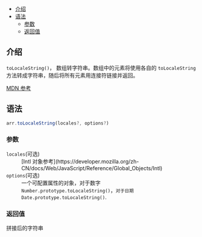 - [介绍](#介绍)
- [语法](#语法)
  - [参数](#参数)
  - [返回值](#返回值)

## 介绍

`toLocaleString()`， 数组转字符串。数组中的元素将使用各自的 `toLocaleString` 方法转成字符串，随后将所有元素用连接符链接并返回。

[MDN 参考](https://developer.mozilla.org/zh-CN/docs/Web/JavaScript/Reference/Global_Objects/Array/toLocaleString)

## 语法

```js
arr.toLocaleString(locales?, options?)
```

### 参数

<dl>
  <dt><code>locales</code>(可选)</dt>
  <dd>[Intl 对象参考](https://developer.mozilla.org/zh-CN/docs/Web/JavaScript/Reference/Global_Objects/Intl)</dd>
  <dt><code>options</code>(可选)</dt>
  <dd>一个可配置属性的对象，对于数字 <code>Number.prototype.toLocaleString()</code>，<code>对于日期Date.prototype.toLocaleString()</code>.</dd>
</dl>

### 返回值

拼接后的字符串
